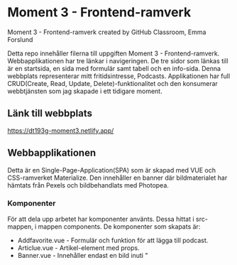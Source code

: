 # Moment 3 - Frontend-ramverk
Moment 3 - Frontend-ramverk created by GitHub Classroom, Emma Forslund

Detta repo innehåller filerna till uppgiften Moment 3 - Frontend-ramverk. Webbapplikationen har tre länkar i navigeringen. De tre sidor som länkas till är en startsida, en sida med formulär samt tabell och en info-sida.
Denna webbplats representerar mitt fritidsintresse, Podcasts. Applikationen har full CRUD(Create, Read, Update, Delete)-funktionalitet och den konsumerar webbtjänsten som jag skapade i ett tidigare moment. 

## Länk till webbplats
https://dt193g-moment3.netlify.app/

## Webbapplikationen 
Detta är en Single-Page-Application(SPA) som är skapad med VUE och CSS-ramverket Materialize. Den innehåller en banner där bildmaterialet har hämtats från Pexels och bildbehandlats med Photopea. 

### Komponenter
För att dela upp arbetet har komponenter använts. Dessa hittat i src-mappen, i mappen components. De komponenter som skapats är:
* Addfavorite.vue - Formulär och funktion för att lägga till podcast.
* Articlue.vue - Artikel-element med props.
* Banner.vue - Innehåller endast en bild inuti "<template>"
* Favorite.vue - Komponent för utskrift av podcasts i tabellen. Här skapas knapparna som tar bort en podcast och länkar till uppdatering av enskild podcast
* Footer.vue - Komponent för footer
* Header.vue - Komponent för header. Här importeras RouterLink från vue-router. Innehåller navigeringen. 
* WideArticle.vue - Artikel-element med props. 


### Views
4 olika view har skapats:
* About.vue - I denna view beskriver jag hur arbetet har gått. Här används de två olika komponenterna för artikel-element.  
* FavoritesView.vue - Här skrivs table-elementet ut med tabellens header och rubriker och de lagrade Podcasten hämtas. Här finns funktionerna för att hämta podcast, ta bort podcast och hämta enskild utifrån dess id.
* HomeView.vue - Applikationens startsida. Här importeras bannern och artikel-komponent. 
* NotFound.vue - Om besökaren skriver fel och får felkoden 404 ska denna sida visas. Det funkar dock inte för tillfället när den är uppladdad med Netlify, då Netlify's egna felkod visas istället. 
* Update.vue - Denna sida visas när använder trycker på 'uppdatera' i tabellen. Här finns ett formulär där använder kan uppdatera den klickade podcasten. Här finns funktioner för att hämta information om den enskilda podcasten och uppdatera den.

## Publicering
Webbapplikationen har publicerats på Netlify. 


